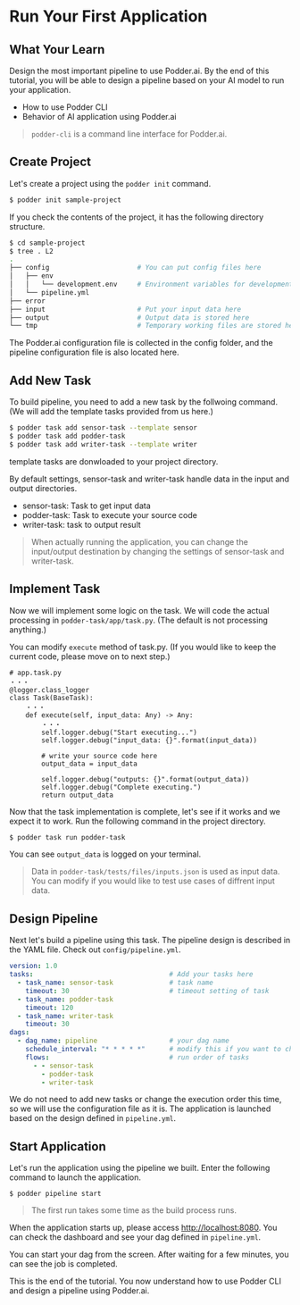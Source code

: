 # Run Your First Application
## What Your Learn
Design the most important pipeline to use Podder.ai. By the end of this tutorial, you will be able to design a pipeline based on your AI model to run your application.
- How to use Podder CLI
- Behavior of AI application using Podder.ai
> `podder-cli` is a command line interface for Podder.ai.

## Create Project
Let's create a project using the `podder init` command.
```bash
$ podder init sample-project
```

If you check the contents of the project, it has the following directory structure.
```bash
$ cd sample-project
$ tree . L2
.
├── config                      # You can put config files here
│   ├── env
│   │   └── development.env     # Environment variables for development
│   └── pipeline.yml
├── error                           
├── input                       # Put your input data here
├── output                      # Output data is stored here
└── tmp                         # Temporary working files are stored here
```
The Podder.ai configuration file is collected in the config folder, and the pipeline configuration file is also located here.

## Add New Task
To build pipeline, you need to add a new task by the follwoing command. (We will add the template tasks provided from us here.)
```bash
$ podder task add sensor-task --template sensor
$ podder task add podder-task
$ podder task add writer-task --template writer
```
template tasks are donwloaded to your project directory.

By default settings, sensor-task and writer-task handle data in the input and output directories.
- sensor-task: Task to get input data
- podder-task: Task to execute your source code
- writer-task: task to output result
> When actually running the application, you can change the input/output destination by changing the settings of sensor-task and writer-task.

## Implement Task
Now we will implement some logic on the task. We will code the actual processing in `podder-task/app/task.py`. (The default is not processing anything.)

You can modify `execute` method of task.py. (If you would like to keep the current code, please move on to next step.)
```
# app.task.py
・・・
@logger.class_logger
class Task(BaseTask):
    ・・・
    def execute(self, input_data: Any) -> Any:
        ・・・
        self.logger.debug("Start executing...")
        self.logger.debug("input_data: {}".format(input_data))

        # write your source code here
        output_data = input_data

        self.logger.debug("outputs: {}".format(output_data))
        self.logger.debug("Complete executing.")
        return output_data
```

Now that the task implementation is complete, let's see if it works and we expect it to work. Run the following command in the project directory.
```bash
$ podder task run podder-task
```
You can see `output_data` is logged on your terminal.
> Data in `podder-task/tests/files/inputs.json` is used as input data. You can modify if you would like to test use cases of diffrent input data.

## Design Pipeline
Next let's build a pipeline using this task. The pipeline design is described in the YAML file. Check out `config/pipeline.yml`.
```yaml
version: 1.0
tasks:                                  # Add your tasks here
  - task_name: sensor-task              # task name
    timeout: 30                         # timeout setting of task 
  - task_name: podder-task
    timeout: 120
  - task_name: writer-task
    timeout: 30
dags:
  - dag_name: pipeline                  # your dag name
    schedule_interval: "* * * * *"      # modify this if you want to change schedule interval. (Cron expression)
    flows:                              # run order of tasks
      - - sensor-task
        - podder-task
        - writer-task
```
We do not need to add new tasks or change the execution order this time, so we will use the configuration file as it is. The application is launched based on the design defined in `pipeline.yml`.


## Start Application
Let's run the application using the pipeline we built. Enter the following command to launch the application.
```
$ podder pipeline start
```
> The first run takes some time as the build process runs.

When the application starts up, please access [http://localhost:8080](http://localhost:8080). You can check the dashboard and see your dag defined in `pipeline.yml`.

You can start your dag from the screen. After waiting for a few minutes, you can see the job is completed.

This is the end of the tutorial. You now understand how to use Podder CLI and design a pipeline using Podder.ai.


